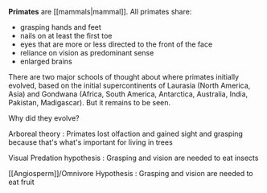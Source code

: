 **Primates** are [[mammals|mammal]]. All primates share:

- grasping hands and feet
- nails on at least the first toe
- eyes that are more or less directed to the front of the face
- reliance on vision as predominant sense
- enlarged brains


There are two major schools of thought about where primates initially evolved, based on the initial supercontinents of Laurasia (North America, Asia) and Gondwana (Africa, South America, Antarctica, Australia, India, Pakistan, Madigascar). But it remains to be seen.

Why did they evolve? 

Arboreal theory
: Primates lost olfaction and gained sight and grasping because that's what's important for living in trees

Visual Predation hypothesis
: Grasping and vision are needed to eat insects

[[Angiosperm]]/Omnivore Hypothesis
: Grasping and vision are needed to eat fruit